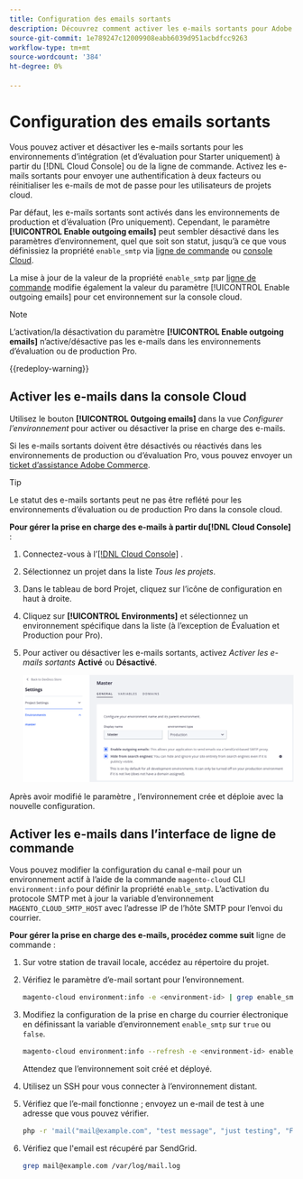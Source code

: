 ```yaml
---
title: Configuration des emails sortants
description: Découvrez comment activer les e-mails sortants pour Adobe Commerce sur les infrastructures cloud.
source-git-commit: 1e789247c12009908eabb6039d951acbdfcc9263
workflow-type: tm+mt
source-wordcount: '384'
ht-degree: 0%

---
```


# Configuration des emails sortants

Vous pouvez activer et désactiver les e-mails sortants pour les environnements d’intégration (et d’évaluation pour Starter uniquement) à partir du [!DNL Cloud Console] ou de la ligne de commande. Activez les e-mails sortants pour envoyer une authentification à deux facteurs ou réinitialiser les e-mails de mot de passe pour les utilisateurs de projets cloud.

Par défaut, les e-mails sortants sont activés dans les environnements de production et d’évaluation (Pro uniquement). Cependant, le paramètre **[!UICONTROL Enable outgoing emails]** peut sembler désactivé dans les paramètres d’environnement, quel que soit son statut, jusqu’à ce que vous définissiez la propriété `enable_smtp` via [ligne de commande](#enable-emails-in-the-cli) ou [console Cloud](outgoing-emails.md#enable-emails-in-the-cloud-console).

La mise à jour de la valeur de la propriété `enable_smtp` par [ligne de commande](#enable-emails-in-the-cli) modifie également la valeur du paramètre [!UICONTROL Enable outgoing emails] pour cet environnement sur la console cloud.

>[!NOTE]
>
>L’activation/la désactivation du paramètre **[!UICONTROL Enable outgoing emails]** n’active/désactive pas les e-mails dans les environnements d’évaluation ou de production Pro.

{{redeploy-warning}}

## Activer les e-mails dans la console Cloud

Utilisez le bouton **[!UICONTROL Outgoing emails]** dans la vue _Configurer l’environnement_ pour activer ou désactiver la prise en charge des e-mails.

Si les e-mails sortants doivent être désactivés ou réactivés dans les environnements de production ou d’évaluation Pro, vous pouvez envoyer un [ticket d’assistance Adobe Commerce](https://experienceleague.adobe.com/en/docs/commerce-knowledge-base/kb/help-center-guide/magento-help-center-user-guide).

>[!TIP]
>
>Le statut des e-mails sortants peut ne pas être reflété pour les environnements d’évaluation ou de production Pro dans la console cloud.

**Pour gérer la prise en charge des e-mails à partir du[!DNL Cloud Console]** :

1. Connectez-vous à l’[[!DNL Cloud Console]](https://console.adobecommerce.com) .
1. Sélectionnez un projet dans la liste _Tous les projets_.
1. Dans le tableau de bord Projet, cliquez sur l’icône de configuration en haut à droite.
1. Cliquez sur **[!UICONTROL Environments]** et sélectionnez un environnement spécifique dans la liste (à l’exception de Évaluation et Production pour Pro).
1. Pour activer ou désactiver les e-mails sortants, activez _Activer les e-mails sortants_ **Activé** ou **Désactivé**.

   ![Activer la configuration du courrier sortant](../../assets/outgoing-emails.png)

Après avoir modifié le paramètre , l’environnement crée et déploie avec la nouvelle configuration.

## Activer les e-mails dans l’interface de ligne de commande

Vous pouvez modifier la configuration du canal e-mail pour un environnement actif à l’aide de la commande `magento-cloud` CLI `environment:info` pour définir la propriété `enable_smtp`. L’activation du protocole SMTP met à jour la variable d’environnement `MAGENTO_CLOUD_SMTP_HOST` avec l’adresse IP de l’hôte SMTP pour l’envoi du courrier.

**Pour gérer la prise en charge des e-mails, procédez comme suit** ligne de commande :

1. Sur votre station de travail locale, accédez au répertoire du projet.

1. Vérifiez le paramètre d’e-mail sortant pour l’environnement.

   ```bash
   magento-cloud environment:info -e <environment-id> | grep enable_smtp
   ```

1. Modifiez la configuration de la prise en charge du courrier électronique en définissant la variable d’environnement `enable_smtp` sur `true` ou `false`.

   ```bash
   magento-cloud environment:info --refresh -e <environment-id> enable_smtp true
   ```

   Attendez que l’environnement soit créé et déployé.

1. Utilisez un SSH pour vous connecter à l’environnement distant.

1. Vérifiez que l’e-mail fonctionne ; envoyez un e-mail de test à une adresse que vous pouvez vérifier.

   ```bash
   php -r 'mail("mail@example.com", "test message", "just testing", "From: tester@example.com");'
   ```

1. Vérifiez que l&#39;email est récupéré par SendGrid.

   ```bash
   grep mail@example.com /var/log/mail.log
   ```
